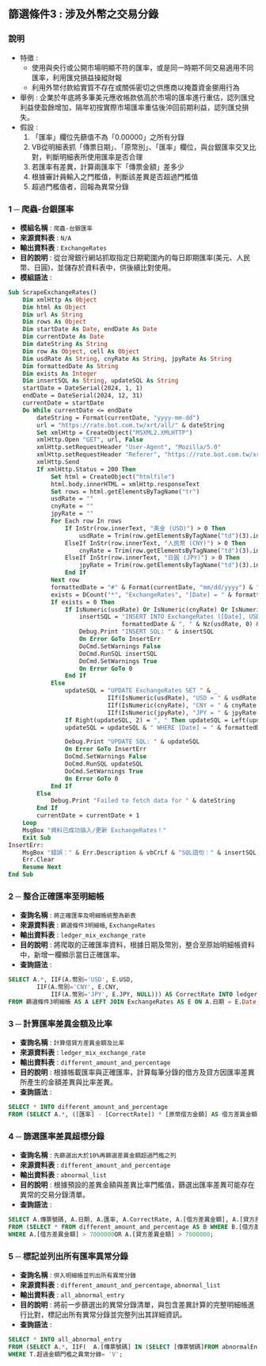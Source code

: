 ## 篩選條件3 : 涉及外幣之交易分錄

### 說明

 - 特徵 : 
    - 使用與央行或公開市場明顯不符的匯率，或是同一時期不同交易適用不同匯率，利用匯兌損益操縱財報
    - 利用外幣付款給實質不存在或關係密切之供應商以掩蓋資金挪用行為
 - 舉例 : 企業於年底將多筆美元應收帳款依高於市場的匯率進行重估，認列匯兌利益使盈餘增加，隔年初按實際市場匯率重估後沖回前期利益，認列匯兌損失。
 - 假設 : 
	1. 「匯率」欄位先篩值不為「0.00000」之所有分錄
	2. VB從明細表抓「傳票日期」、「原幣別」、「匯率」欄位，與台銀匯率交叉比對，判斷明細表所使用匯率是否合理
    3. 若匯率有差異，計算兩匯率下「傳票金額」差多少
    4. 根據審計員輸入之門檻值，判斷該差異是否超過門檻值
    5. 超過門檻值者，回報為異常分錄

### 1 ─ 爬蟲-台銀匯率

- **模組名稱** : `爬蟲-台銀匯率`
- **來源資料表** : `N/A`
- **輸出資料表** : `ExchangeRates`
- **目的說明** : 從台灣銀行網站抓取指定日期範圍內的每日即期匯率(美元、人民幣、日圓)，並儲存於資料表中，供後續比對使用。
- **模組語法** : 
```vb
Sub ScrapeExchangeRates()
    Dim xmlHttp As Object
    Dim html As Object
    Dim url As String
    Dim rows As Object
    Dim startDate As Date, endDate As Date
    Dim currentDate As Date
    Dim dateString As String
    Dim row As Object, cell As Object
    Dim usdRate As String, cnyRate As String, jpyRate As String
    Dim formattedDate As String
    Dim exists As Integer
    Dim insertSQL As String, updateSQL As String
    startDate = DateSerial(2024, 1, 1)
    endDate = DateSerial(2024, 12, 31)
    currentDate = startDate
    Do While currentDate <= endDate
        dateString = Format(currentDate, "yyyy-mm-dd")
        url = "https://rate.bot.com.tw/xrt/all/" & dateString
        Set xmlHttp = CreateObject("MSXML2.XMLHTTP")
        xmlHttp.Open "GET", url, False
        xmlHttp.setRequestHeader "User-Agent", "Mozilla/5.0"
        xmlHttp.setRequestHeader "Referer", "https://rate.bot.com.tw/xrt/all"
        xmlHttp.Send
        If xmlHttp.Status = 200 Then
            Set html = CreateObject("htmlfile")
            html.body.innerHTML = xmlHttp.responseText
            Set rows = html.getElementsByTagName("tr")
            usdRate = ""
            cnyRate = ""
            jpyRate = ""
            For Each row In rows
                If InStr(row.innerText, "美金 (USD)") > 0 Then
                    usdRate = Trim(row.getElementsByTagName("td")(3).innerText)
                ElseIf InStr(row.innerText, "人民幣 (CNY)") > 0 Then
                    cnyRate = Trim(row.getElementsByTagName("td")(3).innerText)
                ElseIf InStr(row.innerText, "日圓 (JPY)") > 0 Then
                    jpyRate = Trim(row.getElementsByTagName("td")(3).innerText)
                End If
            Next row
            formattedDate = "#" & Format(currentDate, "mm/dd/yyyy") & "#"
            exists = DCount("*", "ExchangeRates", "[Date] = " & formattedDate)
            If exists = 0 Then
                If IsNumeric(usdRate) Or IsNumeric(cnyRate) Or IsNumeric(jpyRate) Then
                    insertSQL = "INSERT INTO ExchangeRates ([Date], USD, CNY, JPY) VALUES (" & _
                                formattedDate & ", " & Nz(usdRate, 0) & ", " & Nz(cnyRate, 0) & ", " & Nz(jpyRate, 0) & ")"
                    Debug.Print "INSERT SQL: " & insertSQL
                    On Error GoTo InsertErr
                    DoCmd.SetWarnings False
                    DoCmd.RunSQL insertSQL
                    DoCmd.SetWarnings True
                    On Error GoTo 0
                End If
            Else
                updateSQL = "UPDATE ExchangeRates SET " & _
                            IIf(IsNumeric(usdRate), "USD = " & usdRate & ", ", "") & _
                            IIf(IsNumeric(cnyRate), "CNY = " & cnyRate & ", ", "") & _
                            IIf(IsNumeric(jpyRate), "JPY = " & jpyRate & ", ", "")
                If Right(updateSQL, 2) = ", " Then updateSQL = Left(updateSQL, Len(updateSQL) - 2)
                updateSQL = updateSQL & " WHERE [Date] = " & formattedDate

                Debug.Print "UPDATE SQL: " & updateSQL
                On Error GoTo InsertErr
                DoCmd.SetWarnings False
                DoCmd.RunSQL updateSQL
                DoCmd.SetWarnings True
                On Error GoTo 0
            End If
        Else
            Debug.Print "Failed to fetch data for " & dateString
        End If
        currentDate = currentDate + 1
    Loop
    MsgBox "資料已成功插入/更新 ExchangeRates！"
    Exit Sub
InsertErr:
    MsgBox "錯誤：" & Err.Description & vbCrLf & "SQL語句：" & insertSQL & updateSQL, vbCritical, "錯誤"
    Err.Clear
    Resume Next
End Sub
```

### 2 ─ 整合正確匯率至明細帳

- **查詢名稱** : `將正確匯率及明細帳統整為新表`
- **來源資料表** : `篩選條件3明細帳`, `ExchangeRates`
- **輸出資料表** : `ledger_mix_exchange_rate`
- **目的說明** : 將爬取的正確匯率資料，根據日期及幣別，整合至原始明細帳資料中，新增一欄顯示當日正確匯率。
- **查詢語法** : 
```sql
SELECT A.*, IIF(A.幣別='USD', E.USD, 
        IIF(A.幣別='CNY', E.CNY, 
            IIF(A.幣別='JPY', E.JPY, NULL))) AS CorrectRate INTO ledger_mix_exchange_rate
FROM 篩選條件3明細帳 AS A LEFT JOIN ExchangeRates AS E ON A.日期 = E.Date;
```

### 3 ─ 計算匯率差異金額及比率

- **查詢名稱** : `計算借貸方差異金額及比率`
- **來源資料表** : `ledger_mix_exchange_rate`
- **輸出資料表** : `different_amount_and_percentage`
- **目的說明** : 根據帳載匯率與正確匯率，計算每筆分錄的借方及貸方因匯率差異所產生的金額差異與比率差異。
- **查詢語法** : 
```sql
SELECT * INTO different_amount_and_percentage
FROM (SELECT A.*, ([匯率] - [CorrectRate]) * [原幣借方金額] AS 借方差異金額, ([匯率] - [CorrectRate]) * [原幣貸方金額] AS 貸方差異金額, ([本幣借方金額] / ([CorrectRate] * [原幣借方金額])) AS 借方差異比率, ([本幣貸方金額] / ([CorrectRate] * [原幣貸方金額])) AS 貸方差異比率 FROM ledger_mix_exchange_rate AS A)  AS B;
```

### 4 ─ 篩選匯率差異超標分錄

- **查詢名稱** : `先篩選出大於10%再篩選差異金額超過門檻之列`
- **來源資料表** : `different_amount_and_percentage`
- **輸出資料表** : `abnormal_list`
- **目的說明** : 根據預設的差異金額與差異比率門檻值，篩選出匯率差異可能存在異常的交易分錄清單。
- **查詢語法** : 
```sql
SELECT A.傳票號碼, A.日期, A.匯率, A.CorrectRate, A.[借方差異金額], A.[貸方差異金額], A.[借方差異比率], A.[貸方差異比率] INTO abnormal_list
FROM (SELECT * FROM different_amount_and_percentage AS B WHERE B.[借方差異比率] > 1.1 OR  B.[貸方差異比率]>1.1)  AS A
WHERE A.[借方差異金額] > 7000000OR A.[貸方差異金額] > 7000000;
```

### 5 ─ 標記並列出所有匯率異常分錄

- **查詢名稱** : `併入明細帳並列出所有異常分錄`
- **來源資料表** : `different_amount_and_percentage`, `abnormal_list`
- **輸出資料表** : `all_abnormal_entry`
- **目的說明** : 將前一步篩選出的異常分錄清單，與包含差異計算的完整明細帳進行比對，標記出所有異常分錄並完整列出其詳細資訊。
- **查詢語法** : 
```sql
SELECT * INTO all_abnormal_entry
FROM (SELECT A.*, IIF(  A.[傳票號碼] IN (SELECT [傳票號碼]FROM abnormalEntries   ), 'V', '') AS 超過金額門檻之異常分錄 FROM different_amount_and_percentage AS A LEFT JOIN abnormal_list AS B ON (A.借方差異金額 = B.借方差異金額) AND (A.傳票號碼=B.傳票號碼))  AS T
WHERE T.超過金額門檻之異常分錄= 'V';
```

